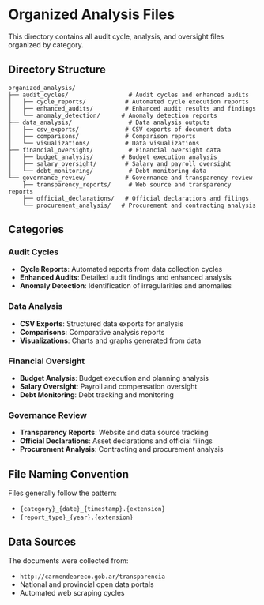 # Organized Analysis Files

This directory contains all audit cycle, analysis, and oversight files organized by category.

## Directory Structure

```
organized_analysis/
├── audit_cycles/                 # Audit cycles and enhanced audits
│   ├── cycle_reports/           # Automated cycle execution reports
│   ├── enhanced_audits/         # Enhanced audit results and findings
│   └── anomaly_detection/      # Anomaly detection reports
├── data_analysis/                # Data analysis outputs
│   ├── csv_exports/             # CSV exports of document data
│   ├── comparisons/             # Comparison reports
│   └── visualizations/          # Data visualizations
├── financial_oversight/          # Financial oversight data
│   ├── budget_analysis/        # Budget execution analysis
│   ├── salary_oversight/        # Salary and payroll oversight
│   └── debt_monitoring/          # Debt monitoring data
└── governance_review/           # Governance and transparency review
    ├── transparency_reports/     # Web source and transparency reports
    ├── official_declarations/   # Official declarations and filings
    └── procurement_analysis/   # Procurement and contracting analysis
```

## Categories

### Audit Cycles
- **Cycle Reports**: Automated reports from data collection cycles
- **Enhanced Audits**: Detailed audit findings and enhanced analysis
- **Anomaly Detection**: Identification of irregularities and anomalies

### Data Analysis
- **CSV Exports**: Structured data exports for analysis
- **Comparisons**: Comparative analysis reports
- **Visualizations**: Charts and graphs generated from data

### Financial Oversight
- **Budget Analysis**: Budget execution and planning analysis
- **Salary Oversight**: Payroll and compensation oversight
- **Debt Monitoring**: Debt tracking and monitoring

### Governance Review
- **Transparency Reports**: Website and data source tracking
- **Official Declarations**: Asset declarations and official filings
- **Procurement Analysis**: Contracting and procurement analysis

## File Naming Convention

Files generally follow the pattern:
- `{category}_{date}_{timestamp}.{extension}`
- `{report_type}_{year}.{extension}`

## Data Sources

The documents were collected from:
- `http://carmendeareco.gob.ar/transparencia`
- National and provincial open data portals
- Automated web scraping cycles
